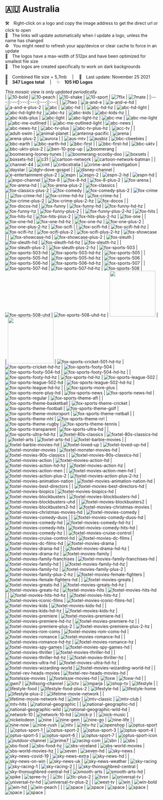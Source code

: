 🇦🇺 Australia
===============
🛠 Right-click on a logo and copy the image address to get the direct url or click to open  
🔗 The links will update automatically when I update a logo, unless the name has changed  
♻️ You might need to refresh your app/device or clear cache to force in an update  
📐 The logos have a max-width of 512px and have been optimized for smallest file size  
🖤 The logos are created specifically to work on dark backgrounds  
   
💾 Combined file size = 5,7mb  |  📅 Last update: November 25 2021  
🎨 __347 Logos total__  |  ✨ __105 HD Logos__
   
   
*This mosaic view is only updated periodically.*  
| ![10-bold] | ![10-peach] | ![10-shake] | ![10-sport] | ![7flix] | ![7mate] |
|:---:|:---:|:---:|:---:|:---:|:---:|
| ![7two] | ![a-and-e] | ![a-and-e-hd] | ![a-and-e-plus-2] | ![abc] | ![abc-hd] |
| ![abc-hd-hz] | ![abc-hd-light] | ![abc-hd-light-hz] | ![abc-hz] | ![abc-kids] | ![abc-kids-hz] |
| ![abc-kids-plus] | ![abc-light] | ![abc-light-hz] | ![abc-me] | ![abc-me-light] | ![abc-me-outlined] |
| ![abc-me-outlined-light] | ![abc-news] | ![abc-news-hz] | ![abc-tv-plus] | ![abc-tv-plus-hz] | ![acc-tv] |
| ![adult-swim] | ![animal-planet] | ![antenna-pacific] | ![arena] | ![arena-plus-2] | ![aurora] |
| ![aus-mtv] | ![ausbiz] | ![bbc-cbeebies] | ![bbc-earth] | ![bbc-earth-hd] | ![bbc-first] |
| ![bbc-first-hd] | ![bbc-uktv] | ![bbc-uktv-plus-2] | ![ben-10-pop-up] | ![boomerang] | ![boomerang-looney-tunes] |
| ![boomerang-scooby-doo] | ![boxsets] | ![boxsets-hd] | ![c31] | ![cartoon-network] | ![cartoon-network-batman] |
| ![channel-44] | ![cmt] | ![cnbcstralia] | ![crime-and-investigation] | ![daystar] | ![dgtv-dove-gospel] |
| ![disney-channel] | ![e-entertainment-plus-2] | ![espn] | ![espn-2] | ![espn-2-hd] | ![espn-hd] |
| ![expo-channel] | ![fox-8] | ![fox-8-hd] | ![fox-8-plus-2] | ![fox-arena] | ![fox-arena-hd] |
| ![fox-arena-plus-2] | ![fox-classics] | ![fox-classics-plus-2] | ![fox-comedy] | ![fox-comedy-plus-2] | ![fox-crime] |
| ![fox-crime-hd] | ![fox-crime-hd-hz] | ![fox-crime-hz] | ![fox-crime-plus-2] | ![fox-crime-plus-2-hz] | ![fox-docos] |
| ![fox-docos-hd] | ![fox-funny] | ![fox-funny-hd] | ![fox-funny-hd-hz] | ![fox-funny-hz] | ![fox-funny-plus-2] |
| ![fox-funny-plus-2-hz] | ![fox-hits] | ![fox-hits-hz] | ![fox-hits-plus-2] | ![fox-hits-plus-2-hz] | ![fox-one] |
| ![fox-one-hd] | ![fox-one-hd-hz] | ![fox-one-hz] | ![fox-one-plus-2] | ![fox-one-plus-2-hz] | ![fox-scifi] |
| ![fox-scifi-hd] | ![fox-scifi-hd-hz] | ![fox-scifi-hz] | ![fox-scifi-plus-2] | ![fox-scifi-plus-2-hz] | ![fox-showcase] |
| ![fox-showcase-hd] | ![fox-showcase-plus-2] | ![fox-sleuth] | ![fox-sleuth-hd] | ![fox-sleuth-hd-hz] | ![fox-sleuth-hz] |
| ![fox-sleuth-plus-2] | ![fox-sleuth-plus-2-hz] | ![fox-sports-503] | ![fox-sports-503-hd] | ![fox-sports-503-hd-hz] | ![fox-sports-505] |
| ![fox-sports-505-hd] | ![fox-sports-505-hd-hz] | ![fox-sports-506] | ![fox-sports-506-hd] | ![fox-sports-506-hd-hz] | ![fox-sports-507] |
| ![fox-sports-507-hd] | ![fox-sports-507-hd-hz] | ![fox-sports-508] | ![fox-sports-508-uhd] | ![fox-sports-508-uhd-hz] | <img src=https://raw.githubusercontent.com/cybertsotsi/tv/master/countries/australia/fox-sports-cricket-501-au.png height="150px"> |
| <img src=https://raw.githubusercontent.com/cybertsotsi/tv/master/countries/australia/fox-sports-cricket-501-hd-au.png height="150px"> | ![fox-sports-cricket-501-hd-hz] | ![fox-sports-cricket-hd-hz] | ![fox-sports-footy-504] | ![fox-sports-footy-504-hd] | ![fox-sports-footy-504-hd-hz] |
| ![fox-sports-footy-hd-hz] | ![fox-sports-hd-hz] | ![fox-sports-league-502] | ![fox-sports-league-502-hd] | ![fox-sports-league-502-hd-hz] | ![fox-sports-league-hd-hz] |
| ![fox-sports-more-plus] | ![fox-sports-more-plus-hd] | ![fox-sports-news] | ![fox-sports-news-hd] | ![fox-sports-regular] | ![fox-sports-theme-afl] |
| ![fox-sports-theme-basketball] | ![fox-sports-theme-cricket] | ![fox-sports-theme-football] | ![fox-sports-theme-golf] | ![fox-sports-theme-motorsport] | ![fox-sports-theme-netball] |
| ![fox-sports-theme-nhl] | ![fox-sports-theme-nrl] | ![fox-sports-theme-rugby] | ![fox-sports-theme-tennis] | ![fox-sports-transparent] | ![fox-sports-ultra-hd] |
| ![fox-sports-ultra-hd-hz] | ![foxtel-80s-classics] | ![foxtel-80s-classics-hd] | ![foxtel-arts] | ![foxtel-arts-hd] | ![foxtel-barbie-movies] |
| ![foxtel-barbie-movies-hd] | ![foxtel-loved-up] | ![foxtel-loved-up-hd] | ![foxtel-monster-movies] | ![foxtel-monster-movies-hd] | ![foxtel-movies-90s-classics] |
| ![foxtel-movies-90s-classics-hd] | ![foxtel-movies-action] | ![foxtel-movies-action-hd] | ![foxtel-movies-action-hd-hz] | ![foxtel-movies-action-hz] | ![foxtel-movies-action-men] |
| ![foxtel-movies-action-men-hd] | ![foxtel-movies-action-plus-2] | ![foxtel-movies-action-plus-2-hz] | ![foxtel-movies-animation-nation] | ![foxtel-movies-animation-nation-hd] | ![foxtel-movies-best-directors] |
| ![foxtel-movies-best-directors-hd] | ![foxtel-movies-biopics] | ![foxtel-movies-biopics-hd] | ![foxtel-movies-blockbusters] | ![foxtel-movies-blockbusters-hd] | ![foxtel-movies-blockbusters-uhd] |
| ![foxtel-movies-blockbusters2] | ![foxtel-movies-blockbusters2-hd] | ![foxtel-movies-christmas-movies] | ![foxtel-movies-christmas-movies-hd] | ![foxtel-movies-comedy] | ![foxtel-movies-comedy-duos] |
| ![foxtel-movies-comedy-duos-hd] | ![foxtel-movies-comedy-hd] | ![foxtel-movies-comedy-hd-hz] | ![foxtel-movies-comedy-hits] | ![foxtel-movies-comedy-hits-hd] | ![foxtel-movies-comedy-hz] |
| ![foxtel-movies-cruise-control] | ![foxtel-movies-cruise-control-hd] | ![foxtel-movies-dc-films] | ![foxtel-movies-dc-films-hd] | ![foxtel-movies-drama] | ![foxtel-movies-drama-hd] |
| ![foxtel-movies-drama-hd-hz] | ![foxtel-movies-drama-hz] | ![foxtel-movies-family] | ![foxtel-movies-family-franchises] | ![foxtel-movies-family-franchises-hd] | ![foxtel-movies-family-hd] |
| ![foxtel-movies-family-hd-hz] | ![foxtel-movies-family-hz] | ![foxtel-movies-family-plus-2] | ![foxtel-movies-family-plus-2-hz] | ![foxtel-movies-female-fighters] | ![foxtel-movies-female-fighters-hd] |
| ![foxtel-movies-greats] | ![foxtel-movies-greats-hd] | ![foxtel-movies-greats-hd-hz] | ![foxtel-movies-greats-hz] | ![foxtel-movies-hits] | ![foxtel-movies-hits-hd] |
| ![foxtel-movies-hits-hd-hz] | ![foxtel-movies-hits-hz] | ![foxtel-movies-iconic-films] | ![foxtel-movies-iconic-films-hd] | ![foxtel-movies-kids] | ![foxtel-movies-kids-hd] |
| ![foxtel-movies-kids-hd-hz] | ![foxtel-movies-kids-hz] | ![foxtel-movies-premiere] | ![foxtel-movies-premiere-hd] | ![foxtel-movies-premiere-hd-hz] | ![foxtel-movies-premiere-hz] |
| ![foxtel-movies-premiere-plus-2] | ![foxtel-movies-premiere-plus-2-hz] | ![foxtel-movies-rom-coms] | ![foxtel-movies-rom-coms-hd] | ![foxtel-movies-romance] | ![foxtel-movies-romance-hd] |
| ![foxtel-movies-romance-hd-hz] | ![foxtel-movies-romance-hz] | ![foxtel-movies-spy-games] | ![foxtel-movies-spy-games-hd] | ![foxtel-movies-thriller] | ![foxtel-movies-thriller-hd] |
| ![foxtel-movies-thriller-hd-hz] | ![foxtel-movies-thriller-hz] | ![foxtel-movies-ultra-hd] | ![foxtel-movies-ultra-hd-hz] | ![foxtel-movies-wizarding-world] | ![foxtel-movies-wizarding-world-hd] |
| ![foxtel-rev-heads-movies] | ![foxtel-rev-heads-movies-hd] | ![foxtelssie-movies] | ![foxtelssie-movies-hd] | ![foxw] | ![foxw-hd] |
| ![gwn7] | ![hillsong-channel] | ![ictv] | ![imparja] | ![ishop-tv] | ![lifestyle] |
| ![lifestyle-food] | ![lifestyle-food-plus-2] | ![lifestyle-hd] | ![lifestyle-home] | ![lifestyle-plus-2] | ![lifetime-movie-network] |
| ![lifetime-movie-network-hd] | ![mtv] | ![mtv-classic] | ![mtv-club] | ![mtv-hits] | ![national-geographic] |
| ![national-geographic-hd] | ![national-geographic-wild] | ![national-geographic-wild-hd] | ![network-10] | ![network-10-hd] | ![nick-jr] |
| ![nick-music] | ![nickelodeon] | ![nine] | ![nine-gem] | ![nine-go] | ![nine-life] |
| ![nine-now] | ![nine-rush] | ![nitv] | ![nitv-hz] | ![openshop] | ![optus-sport] |
| ![optus-sport-1] | ![optus-sport-2] | ![optus-sport-3] | ![optus-sport-4] | ![optus-sport-5] | ![optus-sport-6] |
| ![optus-sport-7] | ![optus-sport-icon] | ![outdoor-channel] | ![prime7] | ![racing-com] | ![sbn] |
| ![sbs] | ![sbs-food] | ![sbs-food-hz] | ![sbs-viceland] | ![sbs-world-movies] | ![sbs-world-movies-hz] |
| ![seven] | ![seven-hd] | ![sky-news] | ![sky-news-covid-19] | ![sky-news-extra] | ![sky-news-hd] |
| ![sky-news-on-win] | ![sky-news-uk] | ![sky-news-weather] | ![sky-racing] | ![sky-racing-1] | ![sky-racing-2] |
| ![sky-thoroughbred-central] | ![sky-thoroughbred-central-hd] | ![smooth-arts] | ![smooth-arts-hd] | ![spike] | ![spree-tv] |
| ![tlc] | ![tlc-plus-2] | ![tvsn] | ![universal-tv] | ![universal-tv-hd] | ![universal-tv-plus-2] |
| ![west-tv] | ![win] | ![win-bold] | ![win-hd] | ![win-peach] |  |
| ![space] | ![space] | ![space] | ![space] | ![space] | ![space] |

[10-bold]:https://raw.githubusercontent.com/cybertsotsi/tv/master/countries/australia/10-bold-au.png
[10-peach]:https://raw.githubusercontent.com/cybertsotsi/tv/master/countries/australia/10-peach-au.png
[10-shake]:https://raw.githubusercontent.com/cybertsotsi/tv/master/countries/australia/10-shake-au.png
[10-sport]:https://raw.githubusercontent.com/cybertsotsi/tv/master/countries/australia/10-sport-au.png
[7flix]:https://raw.githubusercontent.com/cybertsotsi/tv/master/countries/australia/7flix-au.png
[7mate]:https://raw.githubusercontent.com/cybertsotsi/tv/master/countries/australia/7mate-au.png
[7two]:https://raw.githubusercontent.com/cybertsotsi/tv/master/countries/australia/7two-au.png
[a-and-e]:https://raw.githubusercontent.com/cybertsotsi/tv/master/countries/australia/a-and-e-au.png
[a-and-e-hd]:https://raw.githubusercontent.com/cybertsotsi/tv/master/countries/australia/a-and-e-hd-au.png
[a-and-e-plus-2]:https://raw.githubusercontent.com/cybertsotsi/tv/master/countries/australia/a-and-e-plus-2-au.png
[abc]:https://raw.githubusercontent.com/cybertsotsi/tv/master/countries/australia/abc-au.png
[abc-hd]:https://raw.githubusercontent.com/cybertsotsi/tv/master/countries/australia/abc-hd-au.png
[abc-hd-hz]:https://raw.githubusercontent.com/cybertsotsi/tv/master/countries/australia/abc-hd-hz-au.png
[abc-hd-light]:https://raw.githubusercontent.com/cybertsotsi/tv/master/countries/australia/abc-hd-light-au.png
[abc-hd-light-hz]:https://raw.githubusercontent.com/cybertsotsi/tv/master/countries/australia/abc-hd-light-hz-au.png
[abc-hz]:https://raw.githubusercontent.com/cybertsotsi/tv/master/countries/australia/abc-hz-au.png
[abc-kids]:https://raw.githubusercontent.com/cybertsotsi/tv/master/countries/australia/abc-kids-au.png
[abc-kids-hz]:https://raw.githubusercontent.com/cybertsotsi/tv/master/countries/australia/abc-kids-hz-au.png
[abc-kids-plus]:https://raw.githubusercontent.com/cybertsotsi/tv/master/countries/australia/abc-kids-plus-au.png
[abc-light]:https://raw.githubusercontent.com/cybertsotsi/tv/master/countries/australia/abc-light-au.png
[abc-light-hz]:https://raw.githubusercontent.com/cybertsotsi/tv/master/countries/australia/abc-light-hz-au.png
[abc-me]:https://raw.githubusercontent.com/cybertsotsi/tv/master/countries/australia/abc-me-au.png
[abc-me-light]:https://raw.githubusercontent.com/cybertsotsi/tv/master/countries/australia/abc-me-light-au.png
[abc-me-outlined]:https://raw.githubusercontent.com/cybertsotsi/tv/master/countries/australia/abc-me-outlined-au.png
[abc-me-outlined-light]:https://raw.githubusercontent.com/cybertsotsi/tv/master/countries/australia/abc-me-outlined-light-au.png
[abc-news]:https://raw.githubusercontent.com/cybertsotsi/tv/master/countries/australia/abc-news-au.png
[abc-news-hz]:https://raw.githubusercontent.com/cybertsotsi/tv/master/countries/australia/abc-news-hz-au.png
[abc-tv-plus]:https://raw.githubusercontent.com/cybertsotsi/tv/master/countries/australia/abc-tv-plus-au.png
[abc-tv-plus-hz]:https://raw.githubusercontent.com/cybertsotsi/tv/master/countries/australia/abc-tv-plus-hz-au.png
[acc-tv]:https://raw.githubusercontent.com/cybertsotsi/tv/master/countries/australia/acc-tv-au.png
[adult-swim]:https://raw.githubusercontent.com/cybertsotsi/tv/master/countries/australia/adult-swim-au.png
[animal-planet]:https://raw.githubusercontent.com/cybertsotsi/tv/master/countries/australia/animal-planet-au.png
[antenna-pacific]:https://raw.githubusercontent.com/cybertsotsi/tv/master/countries/australia/antenna-pacific-au.png
[arena]:https://raw.githubusercontent.com/cybertsotsi/tv/master/countries/australia/arena-au.png
[arena-plus-2]:https://raw.githubusercontent.com/cybertsotsi/tv/master/countries/australia/arena-plus-2-au.png
[aurora]:https://raw.githubusercontent.com/cybertsotsi/tv/master/countries/australia/aurora-au.png
[aus-mtv]:https://raw.githubusercontent.com/cybertsotsi/tv/master/countries/australia/aus-mtv-au.png
[ausbiz]:https://raw.githubusercontent.com/cybertsotsi/tv/master/countries/australia/ausbiz-au.png
[bbc-cbeebies]:https://raw.githubusercontent.com/cybertsotsi/tv/master/countries/australia/bbc-cbeebies-au.png
[bbc-earth]:https://raw.githubusercontent.com/cybertsotsi/tv/master/countries/australia/bbc-earth-au.png
[bbc-earth-hd]:https://raw.githubusercontent.com/cybertsotsi/tv/master/countries/australia/bbc-earth-hd-au.png
[bbc-first]:https://raw.githubusercontent.com/cybertsotsi/tv/master/countries/australia/bbc-first-au.png
[bbc-first-hd]:https://raw.githubusercontent.com/cybertsotsi/tv/master/countries/australia/bbc-first-hd-au.png
[bbc-uktv]:https://raw.githubusercontent.com/cybertsotsi/tv/master/countries/australia/bbc-uktv-au.png
[bbc-uktv-plus-2]:https://raw.githubusercontent.com/cybertsotsi/tv/master/countries/australia/bbc-uktv-plus-2-au.png
[ben-10-pop-up]:https://raw.githubusercontent.com/cybertsotsi/tv/master/countries/australia/ben-10-pop-up-au.png
[boomerang]:https://raw.githubusercontent.com/cybertsotsi/tv/master/countries/australia/boomerang-au.png
[boomerang-looney-tunes]:https://raw.githubusercontent.com/cybertsotsi/tv/master/countries/australia/boomerang-looney-tunes-au.png
[boomerang-scooby-doo]:https://raw.githubusercontent.com/cybertsotsi/tv/master/countries/australia/boomerang-scooby-doo-au.png
[boxsets]:https://raw.githubusercontent.com/cybertsotsi/tv/master/countries/australia/boxsets-au.png
[boxsets-hd]:https://raw.githubusercontent.com/cybertsotsi/tv/master/countries/australia/boxsets-hd-au.png
[c31]:https://raw.githubusercontent.com/cybertsotsi/tv/master/countries/australia/c31-au.png
[cartoon-network]:https://raw.githubusercontent.com/cybertsotsi/tv/master/countries/australia/cartoon-network-au.png
[cartoon-network-batman]:https://raw.githubusercontent.com/cybertsotsi/tv/master/countries/australia/cartoon-network-batman-au.png
[channel-44]:https://raw.githubusercontent.com/cybertsotsi/tv/master/countries/australia/channel-44-au.png
[cmt]:https://raw.githubusercontent.com/cybertsotsi/tv/master/countries/australia/cmt-au.png
[cnbcstralia]:https://raw.githubusercontent.com/cybertsotsi/tv/master/countries/australia/cnbc-australia-au.png
[crime-and-investigation]:https://raw.githubusercontent.com/cybertsotsi/tv/master/countries/australia/crime-and-investigation-au.png
[daystar]:https://raw.githubusercontent.com/cybertsotsi/tv/master/countries/australia/daystar-au.png
[dgtv-dove-gospel]:https://raw.githubusercontent.com/cybertsotsi/tv/master/countries/australia/dgtv-dove-gospel-au.png
[disney-channel]:https://raw.githubusercontent.com/cybertsotsi/tv/master/countries/australia/disney-channel-au.png
[e-entertainment-plus-2]:https://raw.githubusercontent.com/cybertsotsi/tv/master/countries/australia/e-entertainment-plus-2-au.png
[espn]:https://raw.githubusercontent.com/cybertsotsi/tv/master/countries/australia/espn-au.png
[espn-2]:https://raw.githubusercontent.com/cybertsotsi/tv/master/countries/australia/espn-2-au.png
[espn-2-hd]:https://raw.githubusercontent.com/cybertsotsi/tv/master/countries/australia/espn-2-hd-au.png
[espn-hd]:https://raw.githubusercontent.com/cybertsotsi/tv/master/countries/australia/espn-hd-au.png
[expo-channel]:https://raw.githubusercontent.com/cybertsotsi/tv/master/countries/australia/expo-channel-au.png
[fox-8]:https://raw.githubusercontent.com/cybertsotsi/tv/master/countries/australia/fox-8-au.png
[fox-8-hd]:https://raw.githubusercontent.com/cybertsotsi/tv/master/countries/australia/fox-8-hd-au.png
[fox-8-plus-2]:https://raw.githubusercontent.com/cybertsotsi/tv/master/countries/australia/fox-8-plus-2-au.png
[fox-arena]:https://raw.githubusercontent.com/cybertsotsi/tv/master/countries/australia/fox-arena-au.png
[fox-arena-hd]:https://raw.githubusercontent.com/cybertsotsi/tv/master/countries/australia/fox-arena-hd-au.png
[fox-arena-plus-2]:https://raw.githubusercontent.com/cybertsotsi/tv/master/countries/australia/fox-arena-plus-2-au.png
[fox-classics]:https://raw.githubusercontent.com/cybertsotsi/tv/master/countries/australia/fox-classics-au.png
[fox-classics-plus-2]:https://raw.githubusercontent.com/cybertsotsi/tv/master/countries/australia/fox-classics-plus-2-au.png
[fox-comedy]:https://raw.githubusercontent.com/cybertsotsi/tv/master/countries/australia/fox-comedy-au.png
[fox-comedy-plus-2]:https://raw.githubusercontent.com/cybertsotsi/tv/master/countries/australia/fox-comedy-plus-2-au.png
[fox-crime]:https://raw.githubusercontent.com/cybertsotsi/tv/master/countries/australia/fox-crime-au.png
[fox-crime-hd]:https://raw.githubusercontent.com/cybertsotsi/tv/master/countries/australia/fox-crime-hd-au.png
[fox-crime-hd-hz]:https://raw.githubusercontent.com/cybertsotsi/tv/master/countries/australia/fox-crime-hd-hz-au.png
[fox-crime-hz]:https://raw.githubusercontent.com/cybertsotsi/tv/master/countries/australia/fox-crime-hz-au.png
[fox-crime-plus-2]:https://raw.githubusercontent.com/cybertsotsi/tv/master/countries/australia/fox-crime-plus-2-au.png
[fox-crime-plus-2-hz]:https://raw.githubusercontent.com/cybertsotsi/tv/master/countries/australia/fox-crime-plus-2-hz-au.png
[fox-docos]:https://raw.githubusercontent.com/cybertsotsi/tv/master/countries/australia/fox-docos-au.png
[fox-docos-hd]:https://raw.githubusercontent.com/cybertsotsi/tv/master/countries/australia/fox-docos-hd-au.png
[fox-funny]:https://raw.githubusercontent.com/cybertsotsi/tv/master/countries/australia/fox-funny-au.png
[fox-funny-hd]:https://raw.githubusercontent.com/cybertsotsi/tv/master/countries/australia/fox-funny-hd-au.png
[fox-funny-hd-hz]:https://raw.githubusercontent.com/cybertsotsi/tv/master/countries/australia/fox-funny-hd-hz-au.png
[fox-funny-hz]:https://raw.githubusercontent.com/cybertsotsi/tv/master/countries/australia/fox-funny-hz-au.png
[fox-funny-plus-2]:https://raw.githubusercontent.com/cybertsotsi/tv/master/countries/australia/fox-funny-plus-2-au.png
[fox-funny-plus-2-hz]:https://raw.githubusercontent.com/cybertsotsi/tv/master/countries/australia/fox-funny-plus-2-hz-au.png
[fox-hits]:https://raw.githubusercontent.com/cybertsotsi/tv/master/countries/australia/fox-hits-au.png
[fox-hits-hz]:https://raw.githubusercontent.com/cybertsotsi/tv/master/countries/australia/fox-hits-hz-au.png
[fox-hits-plus-2]:https://raw.githubusercontent.com/cybertsotsi/tv/master/countries/australia/fox-hits-plus-2-au.png
[fox-hits-plus-2-hz]:https://raw.githubusercontent.com/cybertsotsi/tv/master/countries/australia/fox-hits-plus-2-hz-au.png
[fox-one]:https://raw.githubusercontent.com/cybertsotsi/tv/master/countries/australia/fox-one-au.png
[fox-one-hd]:https://raw.githubusercontent.com/cybertsotsi/tv/master/countries/australia/fox-one-hd-au.png
[fox-one-hd-hz]:https://raw.githubusercontent.com/cybertsotsi/tv/master/countries/australia/fox-one-hd-hz-au.png
[fox-one-hz]:https://raw.githubusercontent.com/cybertsotsi/tv/master/countries/australia/fox-one-hz-au.png
[fox-one-plus-2]:https://raw.githubusercontent.com/cybertsotsi/tv/master/countries/australia/fox-one-plus-2-au.png
[fox-one-plus-2-hz]:https://raw.githubusercontent.com/cybertsotsi/tv/master/countries/australia/fox-one-plus-2-hz-au.png
[fox-scifi]:https://raw.githubusercontent.com/cybertsotsi/tv/master/countries/australia/fox-scifi-au.png
[fox-scifi-hd]:https://raw.githubusercontent.com/cybertsotsi/tv/master/countries/australia/fox-scifi-hd-au.png
[fox-scifi-hd-hz]:https://raw.githubusercontent.com/cybertsotsi/tv/master/countries/australia/fox-scifi-hd-hz-au.png
[fox-scifi-hz]:https://raw.githubusercontent.com/cybertsotsi/tv/master/countries/australia/fox-scifi-hz-au.png
[fox-scifi-plus-2]:https://raw.githubusercontent.com/cybertsotsi/tv/master/countries/australia/fox-scifi-plus-2-au.png
[fox-scifi-plus-2-hz]:https://raw.githubusercontent.com/cybertsotsi/tv/master/countries/australia/fox-scifi-plus-2-hz-au.png
[fox-showcase]:https://raw.githubusercontent.com/cybertsotsi/tv/master/countries/australia/fox-showcase-au.png
[fox-showcase-hd]:https://raw.githubusercontent.com/cybertsotsi/tv/master/countries/australia/fox-showcase-hd-au.png
[fox-showcase-plus-2]:https://raw.githubusercontent.com/cybertsotsi/tv/master/countries/australia/fox-showcase-plus-2-au.png
[fox-sleuth]:https://raw.githubusercontent.com/cybertsotsi/tv/master/countries/australia/fox-sleuth-au.png
[fox-sleuth-hd]:https://raw.githubusercontent.com/cybertsotsi/tv/master/countries/australia/fox-sleuth-hd-au.png
[fox-sleuth-hd-hz]:https://raw.githubusercontent.com/cybertsotsi/tv/master/countries/australia/fox-sleuth-hd-hz-au.png
[fox-sleuth-hz]:https://raw.githubusercontent.com/cybertsotsi/tv/master/countries/australia/fox-sleuth-hz-au.png
[fox-sleuth-plus-2]:https://raw.githubusercontent.com/cybertsotsi/tv/master/countries/australia/fox-sleuth-plus-2-au.png
[fox-sleuth-plus-2-hz]:https://raw.githubusercontent.com/cybertsotsi/tv/master/countries/australia/fox-sleuth-plus-2-hz-au.png
[fox-sports-503]:https://raw.githubusercontent.com/cybertsotsi/tv/master/countries/australia/fox-sports-503-au.png
[fox-sports-503-hd]:https://raw.githubusercontent.com/cybertsotsi/tv/master/countries/australia/fox-sports-503-hd-au.png
[fox-sports-503-hd-hz]:https://raw.githubusercontent.com/cybertsotsi/tv/master/countries/australia/fox-sports-503-hd-hz-au.png
[fox-sports-505]:https://raw.githubusercontent.com/cybertsotsi/tv/master/countries/australia/fox-sports-505-au.png
[fox-sports-505-hd]:https://raw.githubusercontent.com/cybertsotsi/tv/master/countries/australia/fox-sports-505-hd-au.png
[fox-sports-505-hd-hz]:https://raw.githubusercontent.com/cybertsotsi/tv/master/countries/australia/fox-sports-505-hd-hz-au.png
[fox-sports-506]:https://raw.githubusercontent.com/cybertsotsi/tv/master/countries/australia/fox-sports-506-au.png
[fox-sports-506-hd]:https://raw.githubusercontent.com/cybertsotsi/tv/master/countries/australia/fox-sports-506-hd-au.png
[fox-sports-506-hd-hz]:https://raw.githubusercontent.com/cybertsotsi/tv/master/countries/australia/fox-sports-506-hd-hz-au.png
[fox-sports-507]:https://raw.githubusercontent.com/cybertsotsi/tv/master/countries/australia/fox-sports-507-au.png
[fox-sports-507-hd]:https://raw.githubusercontent.com/cybertsotsi/tv/master/countries/australia/fox-sports-507-hd-au.png
[fox-sports-507-hd-hz]:https://raw.githubusercontent.com/cybertsotsi/tv/master/countries/australia/fox-sports-507-hd-hz-au.png
[fox-sports-508]:https://raw.githubusercontent.com/cybertsotsi/tv/master/countries/australia/fox-sports-508-au.png
[fox-sports-508-uhd]:https://raw.githubusercontent.com/cybertsotsi/tv/master/countries/australia/fox-sports-508-uhd-au.png
[fox-sports-508-uhd-hz]:https://raw.githubusercontent.com/cybertsotsi/tv/master/countries/australia/fox-sports-508-uhd-hz-au.png
[fox-sports-cricket-501]:https://raw.githubusercontent.com/cybertsotsi/tv/master/countries/australia/fox-sports-cricket-501-au.png
[fox-sports-cricket-501-hd]:https://raw.githubusercontent.com/cybertsotsi/tv/master/countries/australia/fox-sports-cricket-501-hd-au.png
[fox-sports-cricket-501-hd-hz]:https://raw.githubusercontent.com/cybertsotsi/tv/master/countries/australia/fox-sports-cricket-501-hd-hz-au.png
[fox-sports-cricket-hd-hz]:https://raw.githubusercontent.com/cybertsotsi/tv/master/countries/australia/fox-sports-cricket-hd-hz-au.png
[fox-sports-footy-504]:https://raw.githubusercontent.com/cybertsotsi/tv/master/countries/australia/fox-sports-footy-504-au.png
[fox-sports-footy-504-hd]:https://raw.githubusercontent.com/cybertsotsi/tv/master/countries/australia/fox-sports-footy-504-hd-au.png
[fox-sports-footy-504-hd-hz]:https://raw.githubusercontent.com/cybertsotsi/tv/master/countries/australia/fox-sports-footy-504-hd-hz-au.png
[fox-sports-footy-hd-hz]:https://raw.githubusercontent.com/cybertsotsi/tv/master/countries/australia/fox-sports-footy-hd-hz-au.png
[fox-sports-hd-hz]:https://raw.githubusercontent.com/cybertsotsi/tv/master/countries/australia/fox-sports-hd-hz-au.png
[fox-sports-league-502]:https://raw.githubusercontent.com/cybertsotsi/tv/master/countries/australia/fox-sports-league-502-au.png
[fox-sports-league-502-hd]:https://raw.githubusercontent.com/cybertsotsi/tv/master/countries/australia/fox-sports-league-502-hd-au.png
[fox-sports-league-502-hd-hz]:https://raw.githubusercontent.com/cybertsotsi/tv/master/countries/australia/fox-sports-league-502-hd-hz-au.png
[fox-sports-league-hd-hz]:https://raw.githubusercontent.com/cybertsotsi/tv/master/countries/australia/fox-sports-league-hd-hz-au.png
[fox-sports-more-plus]:https://raw.githubusercontent.com/cybertsotsi/tv/master/countries/australia/fox-sports-more-plus-au.png
[fox-sports-more-plus-hd]:https://raw.githubusercontent.com/cybertsotsi/tv/master/countries/australia/fox-sports-more-plus-hd-au.png
[fox-sports-news]:https://raw.githubusercontent.com/cybertsotsi/tv/master/countries/australia/fox-sports-news-au.png
[fox-sports-news-hd]:https://raw.githubusercontent.com/cybertsotsi/tv/master/countries/australia/fox-sports-news-hd-au.png
[fox-sports-regular]:https://raw.githubusercontent.com/cybertsotsi/tv/master/countries/australia/fox-sports-regular-au.png
[fox-sports-theme-afl]:https://raw.githubusercontent.com/cybertsotsi/tv/master/countries/australia/fox-sports-theme-afl-au.png
[fox-sports-theme-basketball]:https://raw.githubusercontent.com/cybertsotsi/tv/master/countries/australia/fox-sports-theme-basketball-au.png
[fox-sports-theme-cricket]:https://raw.githubusercontent.com/cybertsotsi/tv/master/countries/australia/fox-sports-theme-cricket-au.png
[fox-sports-theme-football]:https://raw.githubusercontent.com/cybertsotsi/tv/master/countries/australia/fox-sports-theme-football-au.png
[fox-sports-theme-golf]:https://raw.githubusercontent.com/cybertsotsi/tv/master/countries/australia/fox-sports-theme-golf-au.png
[fox-sports-theme-motorsport]:https://raw.githubusercontent.com/cybertsotsi/tv/master/countries/australia/fox-sports-theme-motorsport-au.png
[fox-sports-theme-netball]:https://raw.githubusercontent.com/cybertsotsi/tv/master/countries/australia/fox-sports-theme-netball-au.png
[fox-sports-theme-nhl]:https://raw.githubusercontent.com/cybertsotsi/tv/master/countries/australia/fox-sports-theme-nhl-au.png
[fox-sports-theme-nrl]:https://raw.githubusercontent.com/cybertsotsi/tv/master/countries/australia/fox-sports-theme-nrl-au.png
[fox-sports-theme-rugby]:https://raw.githubusercontent.com/cybertsotsi/tv/master/countries/australia/fox-sports-theme-rugby-au.png
[fox-sports-theme-tennis]:https://raw.githubusercontent.com/cybertsotsi/tv/master/countries/australia/fox-sports-theme-tennis-au.png
[fox-sports-transparent]:https://raw.githubusercontent.com/cybertsotsi/tv/master/countries/australia/fox-sports-transparent-au.png
[fox-sports-ultra-hd]:https://raw.githubusercontent.com/cybertsotsi/tv/master/countries/australia/fox-sports-ultra-hd-au.png
[fox-sports-ultra-hd-hz]:https://raw.githubusercontent.com/cybertsotsi/tv/master/countries/australia/fox-sports-ultra-hd-hz-au.png
[foxtel-80s-classics]:https://raw.githubusercontent.com/cybertsotsi/tv/master/countries/australia/foxtel-movies/foxtel-80s-classics-au.png
[foxtel-80s-classics-hd]:https://raw.githubusercontent.com/cybertsotsi/tv/master/countries/australia/foxtel-movies/foxtel-80s-classics-hd-au.png
[foxtel-arts]:https://raw.githubusercontent.com/cybertsotsi/tv/master/countries/australia/foxtel-arts-au.png
[foxtel-arts-hd]:https://raw.githubusercontent.com/cybertsotsi/tv/master/countries/australia/foxtel-arts-hd-au.png
[foxtel-barbie-movies]:https://raw.githubusercontent.com/cybertsotsi/tv/master/countries/australia/foxtel-movies/foxtel-barbie-movies-au.png
[foxtel-barbie-movies-hd]:https://raw.githubusercontent.com/cybertsotsi/tv/master/countries/australia/foxtel-movies/foxtel-barbie-movies-hd-au.png
[foxtel-loved-up]:https://raw.githubusercontent.com/cybertsotsi/tv/master/countries/australia/foxtel-movies/foxtel-loved-up-au.png
[foxtel-loved-up-hd]:https://raw.githubusercontent.com/cybertsotsi/tv/master/countries/australia/foxtel-movies/foxtel-loved-up-hd-au.png
[foxtel-monster-movies]:https://raw.githubusercontent.com/cybertsotsi/tv/master/countries/australia/foxtel-movies/foxtel-monster-movies-au.png
[foxtel-monster-movies-hd]:https://raw.githubusercontent.com/cybertsotsi/tv/master/countries/australia/foxtel-movies/foxtel-monster-movies-hd-au.png
[foxtel-movies-90s-classics]:https://raw.githubusercontent.com/cybertsotsi/tv/master/countries/australia/foxtel-movies/foxtel-movies-90s-classics-au.png
[foxtel-movies-90s-classics-hd]:https://raw.githubusercontent.com/cybertsotsi/tv/master/countries/australia/foxtel-movies/foxtel-movies-90s-classics-hd-au.png
[foxtel-movies-action]:https://raw.githubusercontent.com/cybertsotsi/tv/master/countries/australia/foxtel-movies/foxtel-movies-action-au.png
[foxtel-movies-action-hd]:https://raw.githubusercontent.com/cybertsotsi/tv/master/countries/australia/foxtel-movies/foxtel-movies-action-hd-au.png
[foxtel-movies-action-hd-hz]:https://raw.githubusercontent.com/cybertsotsi/tv/master/countries/australia/foxtel-movies/foxtel-movies-action-hd-hz-au.png
[foxtel-movies-action-hz]:https://raw.githubusercontent.com/cybertsotsi/tv/master/countries/australia/foxtel-movies/foxtel-movies-action-hz-au.png
[foxtel-movies-action-men]:https://raw.githubusercontent.com/cybertsotsi/tv/master/countries/australia/foxtel-movies/foxtel-movies-action-men-au.png
[foxtel-movies-action-men-hd]:https://raw.githubusercontent.com/cybertsotsi/tv/master/countries/australia/foxtel-movies/foxtel-movies-action-men-hd-au.png
[foxtel-movies-action-plus-2]:https://raw.githubusercontent.com/cybertsotsi/tv/master/countries/australia/foxtel-movies/foxtel-movies-action-plus-2-au.png
[foxtel-movies-action-plus-2-hz]:https://raw.githubusercontent.com/cybertsotsi/tv/master/countries/australia/foxtel-movies/foxtel-movies-action-plus-2-hz-au.png
[foxtel-movies-animation-nation]:https://raw.githubusercontent.com/cybertsotsi/tv/master/countries/australia/foxtel-movies/foxtel-movies-animation-nation-au.png
[foxtel-movies-animation-nation-hd]:https://raw.githubusercontent.com/cybertsotsi/tv/master/countries/australia/foxtel-movies/foxtel-movies-animation-nation-hd-au.png
[foxtel-movies-best-directors]:https://raw.githubusercontent.com/cybertsotsi/tv/master/countries/australia/foxtel-movies/foxtel-movies-best-directors-au.png
[foxtel-movies-best-directors-hd]:https://raw.githubusercontent.com/cybertsotsi/tv/master/countries/australia/foxtel-movies/foxtel-movies-best-directors-hd-au.png
[foxtel-movies-biopics]:https://raw.githubusercontent.com/cybertsotsi/tv/master/countries/australia/foxtel-movies/foxtel-movies-biopics-au.png
[foxtel-movies-biopics-hd]:https://raw.githubusercontent.com/cybertsotsi/tv/master/countries/australia/foxtel-movies/foxtel-movies-biopics-hd-au.png
[foxtel-movies-blockbusters]:https://raw.githubusercontent.com/cybertsotsi/tv/master/countries/australia/foxtel-movies/foxtel-movies-blockbusters-au.png
[foxtel-movies-blockbusters-hd]:https://raw.githubusercontent.com/cybertsotsi/tv/master/countries/australia/foxtel-movies/foxtel-movies-blockbusters-hd-au.png
[foxtel-movies-blockbusters-uhd]:https://raw.githubusercontent.com/cybertsotsi/tv/master/countries/australia/foxtel-movies/foxtel-movies-blockbusters-uhd-au.png
[foxtel-movies-blockbusters2]:https://raw.githubusercontent.com/cybertsotsi/tv/master/countries/australia/foxtel-movies/foxtel-movies-blockbusters2-au.png
[foxtel-movies-blockbusters2-hd]:https://raw.githubusercontent.com/cybertsotsi/tv/master/countries/australia/foxtel-movies/foxtel-movies-blockbusters2-hd-au.png
[foxtel-movies-christmas-movies]:https://raw.githubusercontent.com/cybertsotsi/tv/master/countries/australia/foxtel-movies/foxtel-movies-christmas-movies-au.png
[foxtel-movies-christmas-movies-hd]:https://raw.githubusercontent.com/cybertsotsi/tv/master/countries/australia/foxtel-movies/foxtel-movies-christmas-movies-hd-au.png
[foxtel-movies-comedy]:https://raw.githubusercontent.com/cybertsotsi/tv/master/countries/australia/foxtel-movies/foxtel-movies-comedy-au.png
[foxtel-movies-comedy-duos]:https://raw.githubusercontent.com/cybertsotsi/tv/master/countries/australia/foxtel-movies/foxtel-movies-comedy-duos-au.png
[foxtel-movies-comedy-duos-hd]:https://raw.githubusercontent.com/cybertsotsi/tv/master/countries/australia/foxtel-movies/foxtel-movies-comedy-duos-hd-au.png
[foxtel-movies-comedy-hd]:https://raw.githubusercontent.com/cybertsotsi/tv/master/countries/australia/foxtel-movies/foxtel-movies-comedy-hd-au.png
[foxtel-movies-comedy-hd-hz]:https://raw.githubusercontent.com/cybertsotsi/tv/master/countries/australia/foxtel-movies/foxtel-movies-comedy-hd-hz-au.png
[foxtel-movies-comedy-hits]:https://raw.githubusercontent.com/cybertsotsi/tv/master/countries/australia/foxtel-movies/foxtel-movies-comedy-hits-au.png
[foxtel-movies-comedy-hits-hd]:https://raw.githubusercontent.com/cybertsotsi/tv/master/countries/australia/foxtel-movies/foxtel-movies-comedy-hits-hd-au.png
[foxtel-movies-comedy-hz]:https://raw.githubusercontent.com/cybertsotsi/tv/master/countries/australia/foxtel-movies/foxtel-movies-comedy-hz-au.png
[foxtel-movies-cruise-control]:https://raw.githubusercontent.com/cybertsotsi/tv/master/countries/australia/foxtel-movies/foxtel-movies-cruise-control-au.png
[foxtel-movies-cruise-control-hd]:https://raw.githubusercontent.com/cybertsotsi/tv/master/countries/australia/foxtel-movies/foxtel-movies-cruise-control-hd-au.png
[foxtel-movies-dc-films]:https://raw.githubusercontent.com/cybertsotsi/tv/master/countries/australia/foxtel-movies/foxtel-movies-dc-films-au.png
[foxtel-movies-dc-films-hd]:https://raw.githubusercontent.com/cybertsotsi/tv/master/countries/australia/foxtel-movies/foxtel-movies-dc-films-hd-au.png
[foxtel-movies-drama]:https://raw.githubusercontent.com/cybertsotsi/tv/master/countries/australia/foxtel-movies/foxtel-movies-drama-au.png
[foxtel-movies-drama-hd]:https://raw.githubusercontent.com/cybertsotsi/tv/master/countries/australia/foxtel-movies/foxtel-movies-drama-hd-au.png
[foxtel-movies-drama-hd-hz]:https://raw.githubusercontent.com/cybertsotsi/tv/master/countries/australia/foxtel-movies/foxtel-movies-drama-hd-hz-au.png
[foxtel-movies-drama-hz]:https://raw.githubusercontent.com/cybertsotsi/tv/master/countries/australia/foxtel-movies/foxtel-movies-drama-hz-au.png
[foxtel-movies-family]:https://raw.githubusercontent.com/cybertsotsi/tv/master/countries/australia/foxtel-movies/foxtel-movies-family-au.png
[foxtel-movies-family-franchises]:https://raw.githubusercontent.com/cybertsotsi/tv/master/countries/australia/foxtel-movies/foxtel-movies-family-franchises-au.png
[foxtel-movies-family-franchises-hd]:https://raw.githubusercontent.com/cybertsotsi/tv/master/countries/australia/foxtel-movies/foxtel-movies-family-franchises-hd-au.png
[foxtel-movies-family-hd]:https://raw.githubusercontent.com/cybertsotsi/tv/master/countries/australia/foxtel-movies/foxtel-movies-family-hd-au.png
[foxtel-movies-family-hd-hz]:https://raw.githubusercontent.com/cybertsotsi/tv/master/countries/australia/foxtel-movies/foxtel-movies-family-hd-hz-au.png
[foxtel-movies-family-hz]:https://raw.githubusercontent.com/cybertsotsi/tv/master/countries/australia/foxtel-movies/foxtel-movies-family-hz-au.png
[foxtel-movies-family-plus-2]:https://raw.githubusercontent.com/cybertsotsi/tv/master/countries/australia/foxtel-movies/foxtel-movies-family-plus-2-au.png
[foxtel-movies-family-plus-2-hz]:https://raw.githubusercontent.com/cybertsotsi/tv/master/countries/australia/foxtel-movies/foxtel-movies-family-plus-2-hz-au.png
[foxtel-movies-female-fighters]:https://raw.githubusercontent.com/cybertsotsi/tv/master/countries/australia/foxtel-movies/foxtel-movies-female-fighters-au.png
[foxtel-movies-female-fighters-hd]:https://raw.githubusercontent.com/cybertsotsi/tv/master/countries/australia/foxtel-movies/foxtel-movies-female-fighters-hd-au.png
[foxtel-movies-greats]:https://raw.githubusercontent.com/cybertsotsi/tv/master/countries/australia/foxtel-movies/foxtel-movies-greats-au.png
[foxtel-movies-greats-hd]:https://raw.githubusercontent.com/cybertsotsi/tv/master/countries/australia/foxtel-movies/foxtel-movies-greats-hd-au.png
[foxtel-movies-greats-hd-hz]:https://raw.githubusercontent.com/cybertsotsi/tv/master/countries/australia/foxtel-movies/foxtel-movies-greats-hd-hz-au.png
[foxtel-movies-greats-hz]:https://raw.githubusercontent.com/cybertsotsi/tv/master/countries/australia/foxtel-movies/foxtel-movies-greats-hz-au.png
[foxtel-movies-hits]:https://raw.githubusercontent.com/cybertsotsi/tv/master/countries/australia/foxtel-movies/foxtel-movies-hits-au.png
[foxtel-movies-hits-hd]:https://raw.githubusercontent.com/cybertsotsi/tv/master/countries/australia/foxtel-movies/foxtel-movies-hits-hd-au.png
[foxtel-movies-hits-hd-hz]:https://raw.githubusercontent.com/cybertsotsi/tv/master/countries/australia/foxtel-movies/foxtel-movies-hits-hd-hz-au.png
[foxtel-movies-hits-hz]:https://raw.githubusercontent.com/cybertsotsi/tv/master/countries/australia/foxtel-movies/foxtel-movies-hits-hz-au.png
[foxtel-movies-iconic-films]:https://raw.githubusercontent.com/cybertsotsi/tv/master/countries/australia/foxtel-movies/foxtel-movies-iconic-films-au.png
[foxtel-movies-iconic-films-hd]:https://raw.githubusercontent.com/cybertsotsi/tv/master/countries/australia/foxtel-movies/foxtel-movies-iconic-films-hd-au.png
[foxtel-movies-kids]:https://raw.githubusercontent.com/cybertsotsi/tv/master/countries/australia/foxtel-movies/foxtel-movies-kids-au.png
[foxtel-movies-kids-hd]:https://raw.githubusercontent.com/cybertsotsi/tv/master/countries/australia/foxtel-movies/foxtel-movies-kids-hd-au.png
[foxtel-movies-kids-hd-hz]:https://raw.githubusercontent.com/cybertsotsi/tv/master/countries/australia/foxtel-movies/foxtel-movies-kids-hd-hz-au.png
[foxtel-movies-kids-hz]:https://raw.githubusercontent.com/cybertsotsi/tv/master/countries/australia/foxtel-movies/foxtel-movies-kids-hz-au.png
[foxtel-movies-premiere]:https://raw.githubusercontent.com/cybertsotsi/tv/master/countries/australia/foxtel-movies/foxtel-movies-premiere-au.png
[foxtel-movies-premiere-hd]:https://raw.githubusercontent.com/cybertsotsi/tv/master/countries/australia/foxtel-movies/foxtel-movies-premiere-hd-au.png
[foxtel-movies-premiere-hd-hz]:https://raw.githubusercontent.com/cybertsotsi/tv/master/countries/australia/foxtel-movies/foxtel-movies-premiere-hd-hz-au.png
[foxtel-movies-premiere-hz]:https://raw.githubusercontent.com/cybertsotsi/tv/master/countries/australia/foxtel-movies/foxtel-movies-premiere-hz-au.png
[foxtel-movies-premiere-plus-2]:https://raw.githubusercontent.com/cybertsotsi/tv/master/countries/australia/foxtel-movies/foxtel-movies-premiere-plus-2-au.png
[foxtel-movies-premiere-plus-2-hz]:https://raw.githubusercontent.com/cybertsotsi/tv/master/countries/australia/foxtel-movies/foxtel-movies-premiere-plus-2-hz-au.png
[foxtel-movies-rom-coms]:https://raw.githubusercontent.com/cybertsotsi/tv/master/countries/australia/foxtel-movies/foxtel-movies-rom-coms-au.png
[foxtel-movies-rom-coms-hd]:https://raw.githubusercontent.com/cybertsotsi/tv/master/countries/australia/foxtel-movies/foxtel-movies-rom-coms-hd-au.png
[foxtel-movies-romance]:https://raw.githubusercontent.com/cybertsotsi/tv/master/countries/australia/foxtel-movies/foxtel-movies-romance-au.png
[foxtel-movies-romance-hd]:https://raw.githubusercontent.com/cybertsotsi/tv/master/countries/australia/foxtel-movies/foxtel-movies-romance-hd-au.png
[foxtel-movies-romance-hd-hz]:https://raw.githubusercontent.com/cybertsotsi/tv/master/countries/australia/foxtel-movies/foxtel-movies-romance-hd-hz-au.png
[foxtel-movies-romance-hz]:https://raw.githubusercontent.com/cybertsotsi/tv/master/countries/australia/foxtel-movies/foxtel-movies-romance-hz-au.png
[foxtel-movies-spy-games]:https://raw.githubusercontent.com/cybertsotsi/tv/master/countries/australia/foxtel-movies/foxtel-movies-spy-games-au.png
[foxtel-movies-spy-games-hd]:https://raw.githubusercontent.com/cybertsotsi/tv/master/countries/australia/foxtel-movies/foxtel-movies-spy-games-hd-au.png
[foxtel-movies-thriller]:https://raw.githubusercontent.com/cybertsotsi/tv/master/countries/australia/foxtel-movies/foxtel-movies-thriller-au.png
[foxtel-movies-thriller-hd]:https://raw.githubusercontent.com/cybertsotsi/tv/master/countries/australia/foxtel-movies/foxtel-movies-thriller-hd-au.png
[foxtel-movies-thriller-hd-hz]:https://raw.githubusercontent.com/cybertsotsi/tv/master/countries/australia/foxtel-movies/foxtel-movies-thriller-hd-hz-au.png
[foxtel-movies-thriller-hz]:https://raw.githubusercontent.com/cybertsotsi/tv/master/countries/australia/foxtel-movies/foxtel-movies-thriller-hz-au.png
[foxtel-movies-ultra-hd]:https://raw.githubusercontent.com/cybertsotsi/tv/master/countries/australia/foxtel-movies/foxtel-movies-ultra-hd-au.png
[foxtel-movies-ultra-hd-hz]:https://raw.githubusercontent.com/cybertsotsi/tv/master/countries/australia/foxtel-movies/foxtel-movies-ultra-hd-hz-au.png
[foxtel-movies-wizarding-world]:https://raw.githubusercontent.com/cybertsotsi/tv/master/countries/australia/foxtel-movies/foxtel-movies-wizarding-world-au.png
[foxtel-movies-wizarding-world-hd]:https://raw.githubusercontent.com/cybertsotsi/tv/master/countries/australia/foxtel-movies/foxtel-movies-wizarding-world-hd-au.png
[foxtel-rev-heads-movies]:https://raw.githubusercontent.com/cybertsotsi/tv/master/countries/australia/foxtel-movies/foxtel-rev-heads-movies-au.png
[foxtel-rev-heads-movies-hd]:https://raw.githubusercontent.com/cybertsotsi/tv/master/countries/australia/foxtel-movies/foxtel-rev-heads-movies-hd-au.png
[foxtelssie-movies]:https://raw.githubusercontent.com/cybertsotsi/tv/master/countries/australia/foxtel-movies/foxtel-aussie-movies-au.png
[foxtelssie-movies-hd]:https://raw.githubusercontent.com/cybertsotsi/tv/master/countries/australia/foxtel-movies/foxtel-aussie-movies-hd-au.png
[foxw]:https://raw.githubusercontent.com/cybertsotsi/tv/master/countries/australia/foxw-au.png
[foxw-hd]:https://raw.githubusercontent.com/cybertsotsi/tv/master/countries/australia/foxw-hd-au.png
[gwn7]:https://raw.githubusercontent.com/cybertsotsi/tv/master/countries/australia/gwn7-au.png
[hillsong-channel]:https://raw.githubusercontent.com/cybertsotsi/tv/master/countries/australia/hillsong-channel-au.png
[ictv]:https://raw.githubusercontent.com/cybertsotsi/tv/master/countries/australia/ictv-au.png
[imparja]:https://raw.githubusercontent.com/cybertsotsi/tv/master/countries/australia/imparja-au.png
[ishop-tv]:https://raw.githubusercontent.com/cybertsotsi/tv/master/countries/australia/ishop-tv-au.png
[lifestyle]:https://raw.githubusercontent.com/cybertsotsi/tv/master/countries/australia/lifestyle-au.png
[lifestyle-food]:https://raw.githubusercontent.com/cybertsotsi/tv/master/countries/australia/lifestyle-food-au.png
[lifestyle-food-plus-2]:https://raw.githubusercontent.com/cybertsotsi/tv/master/countries/australia/lifestyle-food-plus-2-au.png
[lifestyle-hd]:https://raw.githubusercontent.com/cybertsotsi/tv/master/countries/australia/lifestyle-hd-au.png
[lifestyle-home]:https://raw.githubusercontent.com/cybertsotsi/tv/master/countries/australia/lifestyle-home-au.png
[lifestyle-plus-2]:https://raw.githubusercontent.com/cybertsotsi/tv/master/countries/australia/lifestyle-plus-2-au.png
[lifetime-movie-network]:https://raw.githubusercontent.com/cybertsotsi/tv/master/countries/australia/lifetime-movie-network-au.png
[lifetime-movie-network-hd]:https://raw.githubusercontent.com/cybertsotsi/tv/master/countries/australia/lifetime-movie-network-hd-au.png
[mtv]:https://raw.githubusercontent.com/cybertsotsi/tv/master/countries/australia/mtv-au.png
[mtv-classic]:https://raw.githubusercontent.com/cybertsotsi/tv/master/countries/australia/mtv-classic-au.png
[mtv-club]:https://raw.githubusercontent.com/cybertsotsi/tv/master/countries/australia/mtv-club-au.png
[mtv-hits]:https://raw.githubusercontent.com/cybertsotsi/tv/master/countries/australia/mtv-hits-au.png
[national-geographic]:https://raw.githubusercontent.com/cybertsotsi/tv/master/countries/australia/national-geographic-au.png
[national-geographic-hd]:https://raw.githubusercontent.com/cybertsotsi/tv/master/countries/australia/national-geographic-hd-au.png
[national-geographic-wild]:https://raw.githubusercontent.com/cybertsotsi/tv/master/countries/australia/national-geographic-wild-au.png
[national-geographic-wild-hd]:https://raw.githubusercontent.com/cybertsotsi/tv/master/countries/australia/national-geographic-wild-hd-au.png
[network-10]:https://raw.githubusercontent.com/cybertsotsi/tv/master/countries/australia/network-10-au.png
[network-10-hd]:https://raw.githubusercontent.com/cybertsotsi/tv/master/countries/australia/network-10-hd-au.png
[nick-jr]:https://raw.githubusercontent.com/cybertsotsi/tv/master/countries/australia/nick-jr-au.png
[nick-music]:https://raw.githubusercontent.com/cybertsotsi/tv/master/countries/australia/nick-music-au.png
[nickelodeon]:https://raw.githubusercontent.com/cybertsotsi/tv/master/countries/australia/nickelodeon-au.png
[nine]:https://raw.githubusercontent.com/cybertsotsi/tv/master/countries/australia/nine-au.png
[nine-gem]:https://raw.githubusercontent.com/cybertsotsi/tv/master/countries/australia/nine-gem-au.png
[nine-go]:https://raw.githubusercontent.com/cybertsotsi/tv/master/countries/australia/nine-go-au.png
[nine-life]:https://raw.githubusercontent.com/cybertsotsi/tv/master/countries/australia/nine-life-au.png
[nine-now]:https://raw.githubusercontent.com/cybertsotsi/tv/master/countries/australia/nine-now-au.png
[nine-rush]:https://raw.githubusercontent.com/cybertsotsi/tv/master/countries/australia/nine-rush-au.png
[nitv]:https://raw.githubusercontent.com/cybertsotsi/tv/master/countries/australia/nitv-au.png
[nitv-hz]:https://raw.githubusercontent.com/cybertsotsi/tv/master/countries/australia/nitv-hz-au.png
[openshop]:https://raw.githubusercontent.com/cybertsotsi/tv/master/countries/australia/openshop-au.png
[optus-sport]:https://raw.githubusercontent.com/cybertsotsi/tv/master/countries/australia/optus-sport-au.png
[optus-sport-1]:https://raw.githubusercontent.com/cybertsotsi/tv/master/countries/australia/optus-sport-1-au.png
[optus-sport-2]:https://raw.githubusercontent.com/cybertsotsi/tv/master/countries/australia/optus-sport-2-au.png
[optus-sport-3]:https://raw.githubusercontent.com/cybertsotsi/tv/master/countries/australia/optus-sport-3-au.png
[optus-sport-4]:https://raw.githubusercontent.com/cybertsotsi/tv/master/countries/australia/optus-sport-4-au.png
[optus-sport-5]:https://raw.githubusercontent.com/cybertsotsi/tv/master/countries/australia/optus-sport-5-au.png
[optus-sport-6]:https://raw.githubusercontent.com/cybertsotsi/tv/master/countries/australia/optus-sport-6-au.png
[optus-sport-7]:https://raw.githubusercontent.com/cybertsotsi/tv/master/countries/australia/optus-sport-7-au.png
[optus-sport-icon]:https://raw.githubusercontent.com/cybertsotsi/tv/master/countries/australia/optus-sport-icon-au.png
[outdoor-channel]:https://raw.githubusercontent.com/cybertsotsi/tv/master/countries/australia/outdoor-channel-au.png
[prime7]:https://raw.githubusercontent.com/cybertsotsi/tv/master/countries/australia/prime7-au.png
[racing-com]:https://raw.githubusercontent.com/cybertsotsi/tv/master/countries/australia/racing-com-au.png
[sbn]:https://raw.githubusercontent.com/cybertsotsi/tv/master/countries/australia/sbn-au.png
[sbs]:https://raw.githubusercontent.com/cybertsotsi/tv/master/countries/australia/sbs-au.png
[sbs-food]:https://raw.githubusercontent.com/cybertsotsi/tv/master/countries/australia/sbs-food-au.png
[sbs-food-hz]:https://raw.githubusercontent.com/cybertsotsi/tv/master/countries/australia/sbs-food-hz-au.png
[sbs-viceland]:https://raw.githubusercontent.com/cybertsotsi/tv/master/countries/australia/sbs-viceland-au.png
[sbs-world-movies]:https://raw.githubusercontent.com/cybertsotsi/tv/master/countries/australia/sbs-world-movies-au.png
[sbs-world-movies-hz]:https://raw.githubusercontent.com/cybertsotsi/tv/master/countries/australia/sbs-world-movies-hz-au.png
[seven]:https://raw.githubusercontent.com/cybertsotsi/tv/master/countries/australia/seven-au.png
[seven-hd]:https://raw.githubusercontent.com/cybertsotsi/tv/master/countries/australia/seven-hd-au.png
[sky-news]:https://raw.githubusercontent.com/cybertsotsi/tv/master/countries/australia/sky-news-au.png
[sky-news-covid-19]:https://raw.githubusercontent.com/cybertsotsi/tv/master/countries/australia/sky-news-covid-19-au.png
[sky-news-extra]:https://raw.githubusercontent.com/cybertsotsi/tv/master/countries/australia/sky-news-extra-au.png
[sky-news-hd]:https://raw.githubusercontent.com/cybertsotsi/tv/master/countries/australia/sky-news-hd-au.png
[sky-news-on-win]:https://raw.githubusercontent.com/cybertsotsi/tv/master/countries/australia/sky-news-on-win-au.png
[sky-news-uk]:https://raw.githubusercontent.com/cybertsotsi/tv/master/countries/australia/sky-news-uk-au.png
[sky-news-weather]:https://raw.githubusercontent.com/cybertsotsi/tv/master/countries/australia/sky-news-weather-au.png
[sky-racing]:https://raw.githubusercontent.com/cybertsotsi/tv/master/countries/australia/sky-racing-au.png
[sky-racing-1]:https://raw.githubusercontent.com/cybertsotsi/tv/master/countries/australia/sky-racing-1-au.png
[sky-racing-2]:https://raw.githubusercontent.com/cybertsotsi/tv/master/countries/australia/sky-racing-2-au.png
[sky-thoroughbred-central]:https://raw.githubusercontent.com/cybertsotsi/tv/master/countries/australia/sky-thoroughbred-central-au.png
[sky-thoroughbred-central-hd]:https://raw.githubusercontent.com/cybertsotsi/tv/master/countries/australia/sky-thoroughbred-central-hd-au.png
[smooth-arts]:https://raw.githubusercontent.com/cybertsotsi/tv/master/countries/australia/smooth-arts-au.png
[smooth-arts-hd]:https://raw.githubusercontent.com/cybertsotsi/tv/master/countries/australia/smooth-arts-hd-au.png
[spike]:https://raw.githubusercontent.com/cybertsotsi/tv/master/countries/australia/spike-au.png
[spree-tv]:https://raw.githubusercontent.com/cybertsotsi/tv/master/countries/australia/spree-tv-au.png
[tlc]:https://raw.githubusercontent.com/cybertsotsi/tv/master/countries/australia/tlc-au.png
[tlc-plus-2]:https://raw.githubusercontent.com/cybertsotsi/tv/master/countries/australia/tlc-plus-2-au.png
[tvsn]:https://raw.githubusercontent.com/cybertsotsi/tv/master/countries/australia/tvsn-au.png
[universal-tv]:https://raw.githubusercontent.com/cybertsotsi/tv/master/countries/australia/universal-tv-au.png
[universal-tv-hd]:https://raw.githubusercontent.com/cybertsotsi/tv/master/countries/australia/universal-tv-hd-au.png
[universal-tv-plus-2]:https://raw.githubusercontent.com/cybertsotsi/tv/master/countries/australia/universal-tv-plus-2-au.png
[west-tv]:https://raw.githubusercontent.com/cybertsotsi/tv/master/countries/australia/west-tv-au.png
[win]:https://raw.githubusercontent.com/cybertsotsi/tv/master/countries/australia/win-au.png
[win-bold]:https://raw.githubusercontent.com/cybertsotsi/tv/master/countries/australia/win-bold-au.png
[win-hd]:https://raw.githubusercontent.com/cybertsotsi/tv/master/countries/australia/win-hd-au.png
[win-peach]:https://raw.githubusercontent.com/cybertsotsi/tv/master/countries/australia/win-peach-au.png

[space]:https://raw.githubusercontent.com/Tapiosinn/tv-logos/master/misc/%CE%A9/space-1500.png
